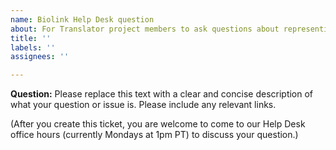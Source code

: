 ```yaml
---
name: Biolink Help Desk question
about: For Translator project members to ask questions about representing their data or knowledge using the Biolink Model
title: ''
labels: ''
assignees: ''

---
```


**Question:**
Please replace this text with a clear and concise description of what your question or issue is. Please include any relevant links.

(After you create this ticket, you are welcome to come to our Help Desk office hours (currently Mondays at 1pm PT) to discuss your question.)
